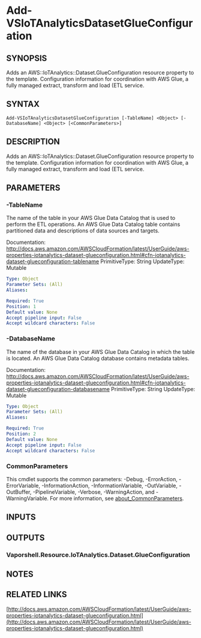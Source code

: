 # Add-VSIoTAnalyticsDatasetGlueConfiguration

## SYNOPSIS
Adds an AWS::IoTAnalytics::Dataset.GlueConfiguration resource property to the template.
Configuration information for coordination with AWS Glue, a fully managed extract, transform and load (ETL service.

## SYNTAX

```
Add-VSIoTAnalyticsDatasetGlueConfiguration [-TableName] <Object> [-DatabaseName] <Object> [<CommonParameters>]
```

## DESCRIPTION
Adds an AWS::IoTAnalytics::Dataset.GlueConfiguration resource property to the template.
Configuration information for coordination with AWS Glue, a fully managed extract, transform and load (ETL service.

## PARAMETERS

### -TableName
The name of the table in your AWS Glue Data Catalog that is used to perform the ETL operations.
An AWS Glue Data Catalog table contains partitioned data and descriptions of data sources and targets.

Documentation: http://docs.aws.amazon.com/AWSCloudFormation/latest/UserGuide/aws-properties-iotanalytics-dataset-glueconfiguration.html#cfn-iotanalytics-dataset-glueconfiguration-tablename
PrimitiveType: String
UpdateType: Mutable

```yaml
Type: Object
Parameter Sets: (All)
Aliases:

Required: True
Position: 1
Default value: None
Accept pipeline input: False
Accept wildcard characters: False
```

### -DatabaseName
The name of the database in your AWS Glue Data Catalog in which the table is located.
An AWS Glue Data Catalog database contains metadata tables.

Documentation: http://docs.aws.amazon.com/AWSCloudFormation/latest/UserGuide/aws-properties-iotanalytics-dataset-glueconfiguration.html#cfn-iotanalytics-dataset-glueconfiguration-databasename
PrimitiveType: String
UpdateType: Mutable

```yaml
Type: Object
Parameter Sets: (All)
Aliases:

Required: True
Position: 2
Default value: None
Accept pipeline input: False
Accept wildcard characters: False
```

### CommonParameters
This cmdlet supports the common parameters: -Debug, -ErrorAction, -ErrorVariable, -InformationAction, -InformationVariable, -OutVariable, -OutBuffer, -PipelineVariable, -Verbose, -WarningAction, and -WarningVariable. For more information, see [about_CommonParameters](http://go.microsoft.com/fwlink/?LinkID=113216).

## INPUTS

## OUTPUTS

### Vaporshell.Resource.IoTAnalytics.Dataset.GlueConfiguration
## NOTES

## RELATED LINKS

[http://docs.aws.amazon.com/AWSCloudFormation/latest/UserGuide/aws-properties-iotanalytics-dataset-glueconfiguration.html](http://docs.aws.amazon.com/AWSCloudFormation/latest/UserGuide/aws-properties-iotanalytics-dataset-glueconfiguration.html)


